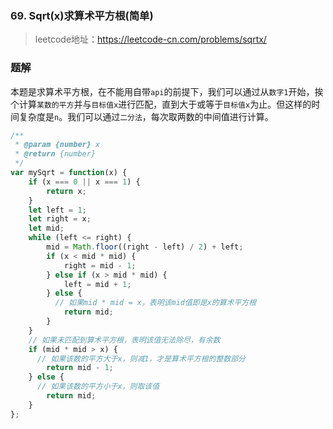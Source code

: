 ### 69. Sqrt(x)求算术平方根(简单)
>leetcode地址：https://leetcode-cn.com/problems/sqrtx/

### 题解
本题是求算术平方根，在不能用自带`api`的前提下，我们可以通过从`数字1`开始，挨个计算`某数的平方`并与`目标值x`进行匹配，直到大于或等于`目标值x`为止。但这样的时间复杂度是`n`。我们可以通过`二分法`，每次取两数的中间值进行计算。

```js
/**
 * @param {number} x
 * @return {number}
 */
var mySqrt = function(x) {
    if (x === 0 || x === 1) {
        return x;
    }
    let left = 1;
    let right = x;
    let mid;
    while (left <= right) {
        mid = Math.floor((right - left) / 2) + left;
        if (x < mid * mid) {
            right = mid - 1;
        } else if (x > mid * mid) {
            left = mid + 1;
        } else {
          // 如果mid * mid = x，表明该mid值即是x的算术平方根
            return mid;
        }
    }
    // 如果未匹配到算术平方根，表明该值无法除尽，有余数
    if (mid * mid > x) {
      // 如果该数的平方大于x，则减1，才是算术平方根的整数部分
        return mid - 1;
    } else {
      // 如果该数的平方小于x，则取该值
        return mid;
    }
};
```
